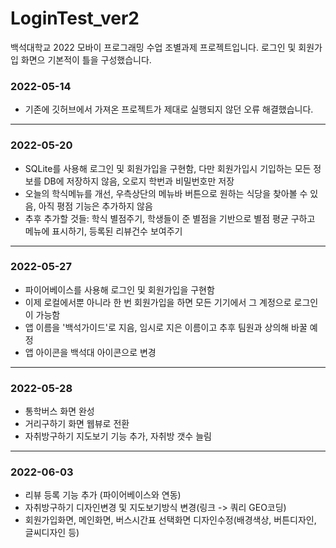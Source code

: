 # LoginTest_ver2
백석대학교 2022 모바이 프로그래밍 수업 조별과제 프로젝트입니다.
로그인 및 회원가입 화면으 기본적이 틀을 구성했습니다.

### 2022-05-14
- 기존에 깃허브에서 가져온 프로젝트가 제대로 실행되지 않던 오류 해결했습니다.

---
### 2022-05-20
- SQLite를 사용해 로그인 및 회원가입을 구현함, 다만 회원가입시 기입하는 모든 정보를 DB에 저장하지 않음, 오로지 학번과 비밀번호만 저장<br>
- 오늘의 학식메뉴를 개선, 우측상단의 메뉴바 버튼으로 원하는 식당을 찾아볼 수 있음, 아직 평점 기능은 추가하지 않음<br>
- 추후 추가할 것들: 학식 별점주기, 학생들이 준 별점을 기반으로 별점 평균 구하고 메뉴에 표시하기, 등록된 리뷰건수 보여주기

---

### 2022-05-27
- 파이어베이스를 사용해 로그인 및 회원가입을 구현함<br>
- 이제 로컬에서뿐 아니라 한 번 회원가입을 하면 모든 기기에서 그 계정으로 로그인이 가능함<br>
- 앱 이름을 '백석가이드'로 지음, 임시로 지은 이름이고 추후 팀원과 상의해 바꿀 예정<br>
- 앱 아이콘을 백석대 아이콘으로 변경

---

### 2022-05-28
- 통학버스 화면 완성
- 거리구하기 화면 웹뷰로 전환
- 자취방구하기 지도보기 기능 추가, 자취방 갯수 늘림
---

### 2022-06-03
- 리뷰 등록 기능 추가 (파이어베이스와 연동)
- 자취방구하기 디자인변경 및 지도보기방식 변경(링크 -> 쿼리 GEO코딩)
- 회원가입화면, 메인화면, 버스시간표 선택화면 디자인수정(배경색상, 버튼디자인, 글씨디자인 등)